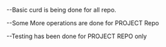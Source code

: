 --Basic curd is being done for all repo.

--Some More operations are done for PROJECT Repo

--Testing has been  done for PROJECT REPO only
